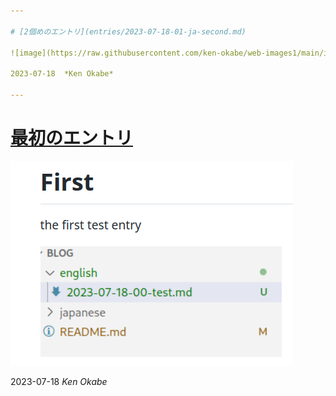 ```yaml
---

# [2個めのエントリ](entries/2023-07-18-01-ja-second.md)

![image](https://raw.githubusercontent.com/ken-okabe/web-images1/main/img_1689631468871.png)

2023-07-18  *Ken Okabe*

---
```


# [最初のエントリ](entries/2023-07-18-00-ja-first.md)

![image](https://raw.githubusercontent.com/ken-okabe/web-images1/main/img_1689631446657.png)

2023-07-18  *Ken Okabe*